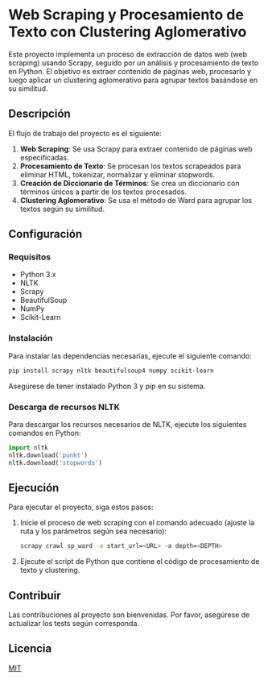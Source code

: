 
# Web Scraping y Procesamiento de Texto con Clustering Aglomerativo

Este proyecto implementa un proceso de extracción de datos web (web scraping) usando Scrapy, seguido por un análisis y procesamiento de texto en Python. El objetivo es extraer contenido de páginas web, procesarlo y luego aplicar un clustering aglomerativo para agrupar textos basándose en su similitud.

## Descripción

El flujo de trabajo del proyecto es el siguiente:

1. **Web Scraping**: Se usa Scrapy para extraer contenido de páginas web especificadas.
2. **Procesamiento de Texto**: Se procesan los textos scrapeados para eliminar HTML, tokenizar, normalizar y eliminar stopwords.
3. **Creación de Diccionario de Términos**: Se crea un diccionario con términos únicos a partir de los textos procesados.
4. **Clustering Aglomerativo**: Se usa el método de Ward para agrupar los textos según su similitud.

## Configuración

### Requisitos

- Python 3.x
- NLTK
- Scrapy
- BeautifulSoup
- NumPy
- Scikit-Learn

### Instalación

Para instalar las dependencias necesarias, ejecute el siguiente comando:

```bash
pip install scrapy nltk beautifulsoup4 numpy scikit-learn
```

Asegúrese de tener instalado Python 3 y pip en su sistema.

### Descarga de recursos NLTK

Para descargar los recursos necesarios de NLTK, ejecute los siguientes comandos en Python:

```python
import nltk
nltk.download('punkt')
nltk.download('stopwords')
```

## Ejecución

Para ejecutar el proyecto, siga estos pasos:

1. Inicie el proceso de web scraping con el comando adecuado (ajuste la ruta y los parámetros según sea necesario):

    ```bash
    scrapy crawl sp_ward -a start_url=<URL> -a depth=<DEPTH>
    ```

2. Ejecute el script de Python que contiene el código de procesamiento de texto y clustering.

## Contribuir

Las contribuciones al proyecto son bienvenidas. Por favor, asegúrese de actualizar los tests según corresponda.

## Licencia

[MIT](https://choosealicense.com/licenses/mit/)
